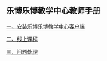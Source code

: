 ## 乐博乐博教学中心教师手册

[一、安装乐博乐博教学中心客户端](part1/1.1安装客户端.md)

[二、线上课程](part2/2.1线上课程排课.md)

[三、问题处理](part3/3.1WebGL设置.md)
